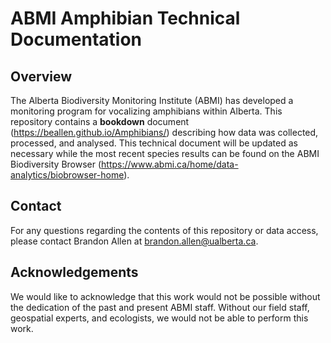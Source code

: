 # ABMI Amphibian Technical Documentation

## Overview

The Alberta Biodiversity Monitoring Institute (ABMI) has developed a monitoring program for vocalizing amphibians within Alberta. This repository contains a **bookdown** document (https://beallen.github.io/Amphibians/) describing how data was collected, processed, and analysed. This technical document will be updated as necessary while the most recent species results can be found on the ABMI Biodiversity Browser (https://www.abmi.ca/home/data-analytics/biobrowser-home).

## Contact

For any questions regarding the contents of this repository or data access, please contact Brandon Allen at brandon.allen@ualberta.ca.


## Acknowledgements

We would like to acknowledge that this work would not be possible without the dedication of the past and present ABMI staff. Without our field staff, geospatial experts, and ecologists, we would not be able to perform this work.




